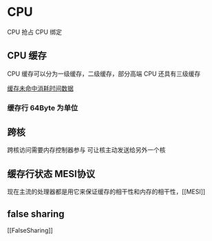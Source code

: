 # CPU
CPU 抢占
CPU 绑定

## CPU 缓存
CPU 缓存可以分为一级缓存，二级缓存，部分高端 CPU 还具有三级缓存

[缓存未命中消耗时间数据](https://images2015.cnblogs.com/blog/897247/201608/897247-20160823201305464-895015043.png)

### 缓存行 64Byte 为单位

## 跨核
跨核访问需要内存控制器参与
可让核主动发送给另外一个核

## 缓存行状态 MESI协议
现在主流的处理器都是用它来保证缓存的相干性和内存的相干性，[[MESI]]

## false sharing
[[FalseSharing]]
